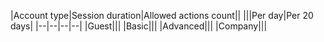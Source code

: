 |Account type|Session duration|Allowed actions count||
|||Per day|Per 20 days|
|--|--|--|--|
|Guest|||
|Basic|||
|Advanced|||
|Company|||
